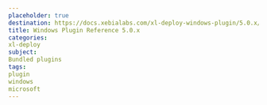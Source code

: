 ```yaml
---
placeholder: true
destination: https://docs.xebialabs.com/xl-deploy-windows-plugin/5.0.x/windowsPluginManual.html
title: Windows Plugin Reference 5.0.x
categories: 
xl-deploy
subject:
Bundled plugins
tags:
plugin
windows
microsoft
---
```


